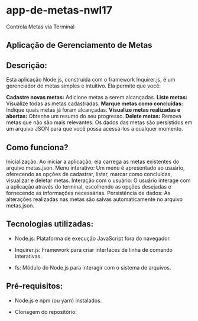 # app-de-metas-nwl17
 Controla Metas via Terminal

## Aplicação de Gerenciamento de Metas
## Descrição:

Esta aplicação Node.js, construída com o framework Inquirer.js, é um gerenciador de metas simples e intuitivo. Ela permite que você:

**Cadastre novas metas:** Adicione metas a serem alcançadas.
**Liste metas:** Visualize todas as metas cadastradas.
**Marque metas como concluídas:** Indique quais metas já foram alcançadas.
**Visualize metas realizadas e abertas:** Obtenha um resumo do seu progresso.
**Delete metas:** Remova metas que não são mais relevantes.
Os dados das metas são persistidos em um arquivo JSON para que você possa acessá-los a qualquer momento.

## Como funciona?
Inicialização: Ao iniciar a aplicação, ela carrega as metas existentes do arquivo metas.json.
Menu interativo: Um menu é apresentado ao usuário, oferecendo as opções de cadastrar, listar, marcar como concluídas, visualizar e deletar metas.
Interação com o usuário: O usuário interage com a aplicação através do terminal, escolhendo as opções desejadas e fornecendo as informações necessárias.
Persistência de dados: As alterações realizadas nas metas são salvas automaticamente no arquivo metas.json.

## Tecnologias utilizadas:

- Node.js: Plataforma de execução JavaScript fora do navegador.

- Inquirer.js: Framework para criar interfaces de linha de comando interativas.

- fs: Módulo do Node.js para interagir com o sistema de arquivos.


## Pré-requisitos:

- Node.js e npm (ou yarn) instalados.

- Clonagem do repositório:
